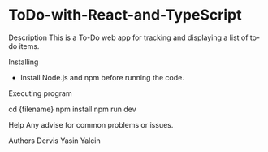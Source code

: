 # ToDo-with-React-and-TypeScript

Description
This is a To-Do web app for tracking and displaying a list of to-do
items.


Installing
- Install Node.js and npm before running the code.
  

Executing program

cd {filename}
npm install
npm run dev



Help
Any advise for common problems or issues.


Authors
Dervis Yasin Yalcin



